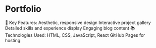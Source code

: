 # Portfolio
🚀 Key Features:  Aesthetic, responsive design Interactive project gallery Detailed skills and experience display Engaging blog content 📚 Technologies Used: HTML, CSS, JavaScript, React GitHub Pages for hosting
